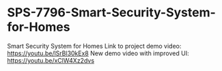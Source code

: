 # SPS-7796-Smart-Security-System-for-Homes
Smart Security System for Homes
Link to project demo video: https://youtu.be/lSrBl30kEx8
New demo video with improved UI: https://youtu.be/xClW4Xz2dvs
